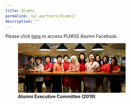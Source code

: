 ```yaml
---
title: Alumni
permalink: /pl-partners/Alumni/
description: ""
---
```

Please click [here](https://www.facebook.com/PLMGSAlumni/) to access PLMGS Alumni Facebook.


<figure>

<img style="width:80%;height:50%" src="/images/PL%20Partners/Alumni/A1.jpg">

<figcaption> <strong> Alumni Executive Committee (2019) </strong> </figcaption>

</figure>

